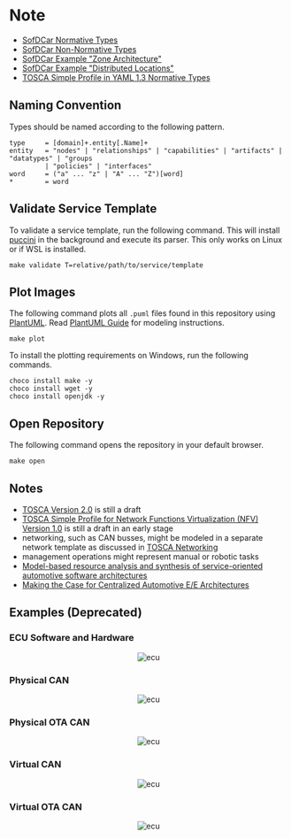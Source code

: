 # Note

- [SofDCar Normative Types](sofdcar)
- [SofDCar Non-Normative Types](sofdcar-non-normative)
- [SofDCar Example "Zone Architecture"](guides/zone)
- [SofDCar Example "Distributed Locations"](guides/location)
- [TOSCA Simple Profile in YAML 1.3 Normative Types](tosca)

## Naming Convention

Types should be named according to the following pattern.

```text linenums="1"
type     = [domain]+.entity[.Name]+
entity   = "nodes" | "relationships" | "capabilities" | "artifacts" | "datatypes" | "groups
         | "policies" | "interfaces"
word     = ("a" ... "z" | "A" ... "Z")[word]
*        = word
```

## Validate Service Template

To validate a service template, run the following command.
This will install [puccini](https://github.com/tliron/puccini) in the background and execute its parser.
This only works on Linux or if WSL is installed.

```shell linenums="1"
make validate T=relative/path/to/service/template
```

## Plot Images

The following command plots all `.puml` files found in this repository using [PlantUML](http://plantuml.com).
Read [PlantUML Guide](https://plantuml.com/de/guide) for modeling instructions.

```shell linenums="1"
make plot
```

To install the plotting requirements on Windows, run the following commands.

```shell linenums="1"
choco install make -y
choco install wget -y
choco install openjdk -y
```

## Open Repository

The following command opens the repository in your default browser.

```shell linenums="1"
make open
```

## Notes

- [TOSCA Version 2.0](https://docs.oasis-open.org/tosca/TOSCA/v2.0/TOSCA-v2.0.html) is still a draft
- [TOSCA Simple Profile for Network Functions Virtualization (NFV) Version 1.0](https://docs.oasis-open.org/tosca/tosca-nfv/v1.0/tosca-nfv-v1.0.html)
  is still a draft in an early stage
- networking, such as CAN busses, might be modeled in a separate network template as discussed
  in [TOSCA Networking](https://docs.oasis-open.org/tosca/TOSCA-Simple-Profile-YAML/v1.3/os/TOSCA-Simple-Profile-YAML-v1.3-os.html#_Toc26969482)
- management operations might represent manual or robotic tasks
- [Model-based resource analysis and synthesis of service-oriented automotive software architectures](https://doi.org/10.1007/s10270-021-00896-9)
- [Making the Case for Centralized Automotive E/E Architectures](https://doi.org/10.1109/TVT.2021.3054934)




## Examples (Deprecated)

### ECU Software and Hardware

<p align="center">
<img src="../assets/ecu.svg" alt="ecu"/>
</p>

### Physical CAN

<p align="center">
<img src="../assets/can-p-p.svg" alt="ecu"/>
</p>

### Physical OTA CAN

<p align="center">
<img src="../assets/can-p-p-ota.svg" alt="ecu"/>
</p>

### Virtual CAN

<p align="center">
<img src="../assets/can-v-v.svg" alt="ecu"/>
</p>

### Virtual OTA CAN

<p align="center">
<img src="../assets/can-v-v-ota.svg" alt="ecu"/>
</p>
